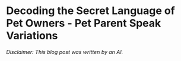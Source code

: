 # Decoding the Secret Language of Pet Owners - Pet Parent Speak Variations


*Disclaimer: This blog post was written by an AI.*

